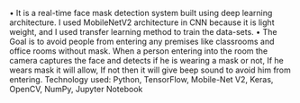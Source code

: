 • It is a real-time face mask detection system built using deep learning architecture. I used MobileNetV2 architecture in CNN because it is light weight, and I used transfer learning method to train the data-sets.
• The Goal is to avoid people from entering any premises like classrooms and office rooms without mask. When a person entering into the room the camera captures the face and detects if he is wearing a mask or not, If he wears mask it will allow, If not then it will give beep sound to avoid him from entering.
Technology used: Python, TensorFlow, Mobile-Net V2, Keras, OpenCV, NumPy, Jupyter Notebook
